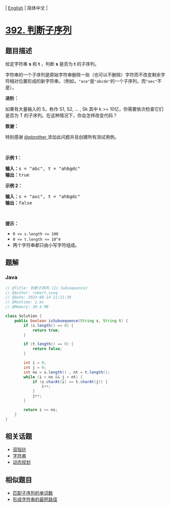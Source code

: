 
| [English](README_EN.md) | 简体中文 |

# [392. 判断子序列](https://leetcode.cn//problems/is-subsequence/)

## 题目描述

<p>给定字符串 <strong>s</strong> 和 <strong>t</strong> ，判断 <strong>s</strong> 是否为 <strong>t</strong> 的子序列。</p>

<p>字符串的一个子序列是原始字符串删除一些（也可以不删除）字符而不改变剩余字符相对位置形成的新字符串。（例如，<code>"ace"</code>是<code>"abcde"</code>的一个子序列，而<code>"aec"</code>不是）。</p>

<p><strong>进阶：</strong></p>

<p>如果有大量输入的 S，称作 S1, S2, ... , Sk 其中 k >= 10亿，你需要依次检查它们是否为 T 的子序列。在这种情况下，你会怎样改变代码？</p>

<p><strong>致谢：</strong></p>

<p>特别感谢<strong> </strong><a href="https://leetcode.com/pbrother/">@pbrother </a>添加此问题并且创建所有测试用例。</p>

<p> </p>

<p><strong>示例 1：</strong></p>

<pre>
<strong>输入：</strong>s = "abc", t = "ahbgdc"
<strong>输出：</strong>true
</pre>

<p><strong>示例 2：</strong></p>

<pre>
<strong>输入：</strong>s = "axc", t = "ahbgdc"
<strong>输出：</strong>false
</pre>

<p> </p>

<p><strong>提示：</strong></p>

<ul>
	<li><code>0 <= s.length <= 100</code></li>
	<li><code>0 <= t.length <= 10^4</code></li>
	<li>两个字符串都只由小写字符组成。</li>
</ul>


## 题解


### Java

```Java
// @Title: 判断子序列 (Is Subsequence)
// @Author: robert.sunq
// @Date: 2023-08-14 21:21:30
// @Runtime: 1 ms
// @Memory: 39.4 MB

class Solution {
    public boolean isSubsequence(String s, String t) {
        if (s.length() == 0) {
            return true;
        }

        if (t.length() == 0) {
            return false;
        }

        int i = 0;
        int j = 0;
        int ns = s.length() , nt = t.length();
        while (i < ns && j < nt) {
            if (s.charAt(i) == t.charAt(j)) {
                i++;
            }
            j++;
        }

        return i >= ns;
    }
}
```



## 相关话题

- [双指针](https://leetcode.cn//tag/two-pointers)
- [字符串](https://leetcode.cn//tag/string)
- [动态规划](https://leetcode.cn//tag/dynamic-programming)

## 相似题目


- [匹配子序列的单词数](../number-of-matching-subsequences/README.md)
- [形成字符串的最短路径](../shortest-way-to-form-string/README.md)
